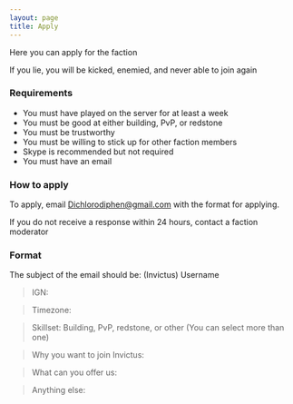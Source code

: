 ```yaml
---
layout: page
title: Apply
---
```


Here you can apply for the faction

If you lie, you will be kicked, enemied, and never able to join again

### Requirements

- You must have played on the server for at least a week
- You must be good at either building, PvP, or redstone
- You must be trustworthy
- You must be willing to stick up for other faction members
- Skype is recommended but not required
- You must have an email

### How to apply

To apply, email Dichlorodiphen@gmail.com with the format for applying.

If you do not receive a response within 24 hours, contact a faction moderator

### Format

The subject of the email should be: (Invictus) Username

> IGN:
 
> Timezone:
 
> Skillset: Building, PvP, redstone, or other (You can select more than one)
 
> Why you want to join Invictus:
 
> What can you offer us:
 
> Anything else: